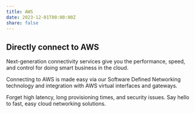 ```yaml
---
title: AWS
date: 2023-12-01T00:00:00Z
share: false
---
```

## Directly connect to AWS

Next-generation connectivity services give you the performance, speed, and control for doing smart business in the cloud.

Connecting to AWS is made easy via our Software Defined Networking technology and integration with AWS virtual interfaces and gateways.

Forget high latency, long provisioning times, and security issues. Say hello to fast, easy cloud networking solutions.